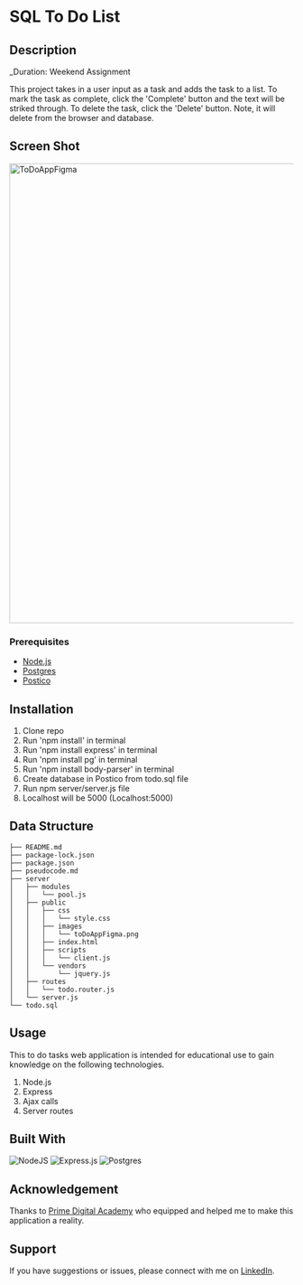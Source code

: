 # SQL To Do List

## Description

_Duration: Weekend Assignment

This project takes in a user input as a task and adds the task to a list. To mark the task as complete, click the 'Complete' button and the text will be striked through. To delete the task, click the 'Delete' button. Note, it will delete from the browser and database.

## Screen Shot

<img width="814" alt="ToDoAppFigma" src="https://user-images.githubusercontent.com/77410880/171068440-31595c5d-8721-426c-8aa1-5d4a03152700.png">

### Prerequisites

- [Node.js](https://nodejs.org/en/)
- [Postgres](https://postgresapp.com/)
- [Postico](https://eggerapps.at/postico/)

## Installation

1. Clone repo
2. Run 'npm install' in terminal
3. Run 'npm install express' in terminal
4. Run 'npm install pg' in terminal
5. Run 'npm install body-parser' in terminal
6. Create database in Postico from todo.sql file
7. Run npm server/server.js file 
8. Localhost will be 5000 (Localhost:5000)

## Data Structure

```
├── README.md
├── package-lock.json
├── package.json
├── pseudocode.md
├── server
│   ├── modules
│   │   └── pool.js
│   ├── public
│   │   ├── css
│   │   │   └── style.css
│   │   ├── images
│   │   │   └── toDoAppFigma.png
│   │   ├── index.html
│   │   ├── scripts
│   │   │   └── client.js
│   │   └── vendors
│   │       └── jquery.js
│   ├── routes
│   │   └── todo.router.js
│   └── server.js
└── todo.sql
```

## Usage
This to do tasks web application is intended for educational use to gain knowledge on the following technologies.

1. Node.js
2. Express
3. Ajax calls 
4. Server routes

## Built With

![NodeJS](https://img.shields.io/badge/node.js-6DA55F?style=for-the-badge&logo=node.js&logoColor=white)
![Express.js](https://img.shields.io/badge/express.js-%23404d59.svg?style=for-the-badge&logo=express&logoColor=%2361DAFB)
![Postgres](https://img.shields.io/badge/postgres-%23316192.svg?style=for-the-badge&logo=postgresql&logoColor=white)

## Acknowledgement
Thanks to [Prime Digital Academy](www.primeacademy.io) who equipped and helped me to make this application a reality. 

## Support
If you have suggestions or issues, please connect with me on [LinkedIn](https://www.linkedin.com/in/savon-huynh).
